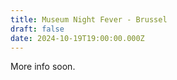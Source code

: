 ```yaml
---
title: Museum Night Fever - Brussel
draft: false
date: 2024-10-19T19:00:00.000Z
---
```

M﻿ore info soon.